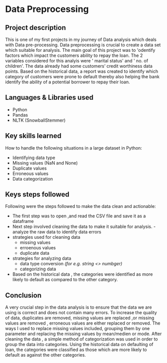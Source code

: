 # Data Preprocessing
## Project description
This is one of my first projects in my journey of Data analysis which deals with Data pre-processing. Data preprocessing is crucial to create a data set which suitable for analysis.
The main goal of this project was to 'odentify factors which impact the customers ability to repay the loan. The 2 variables considered for this analyis were ' marital status' and ' no. of children'. The data already had some customers’ credit worthiness data points. Based on the historical data, a report was created to identify which category of customers were prone to default thereby also helping the bank identify the ability of a potential borrower to repay their loan.

## Languages & Libraries used
- Python
- Pandas
- NLTK (SnowballStemmer)

## Key skills learned
How to handle the following situations in a large dataset in Python:
- Identifying data type
- Missing values (NaN and None)
- Duplicate values
- Erroneous values
- Data categorization

## Keys steps followed

 Following were the steps followed to make the data clean and actionable: 
- The first step was to open ,and read the CSV file and save it as a dataframe
- Next step involved cleaning the data to make it suitable for analysis. 
-analyze the raw data to identify data errors
- strategies used for cleaning data 
    - missing values
    - erroenous values
    - duplicate data
- strategies for analyzing data
    - data type conversion *(for e.g. string <> numbger)*
    - categorizing data
- Based on the historical data , the categories were identified as more likely to default as compared to the other category. 




## Conclusion
A very crucial step in the data analysis is to ensure that the data we are using is correct and does not contain many errors. To increase the quality of data, duplicates are removed, missing values are replaced ,or missing values are removed , erroneous values are either replaced or removed. The ways I used to replace missing values included, grouping them by one parameter and replacing the missing values by mean/medien or mode. After cleaning the data , a simple method of categorization was used in order to group the data into categories. Using the historical data on defaulting of loan, the categories were classified as those which are more likely to default as against the other categories. 